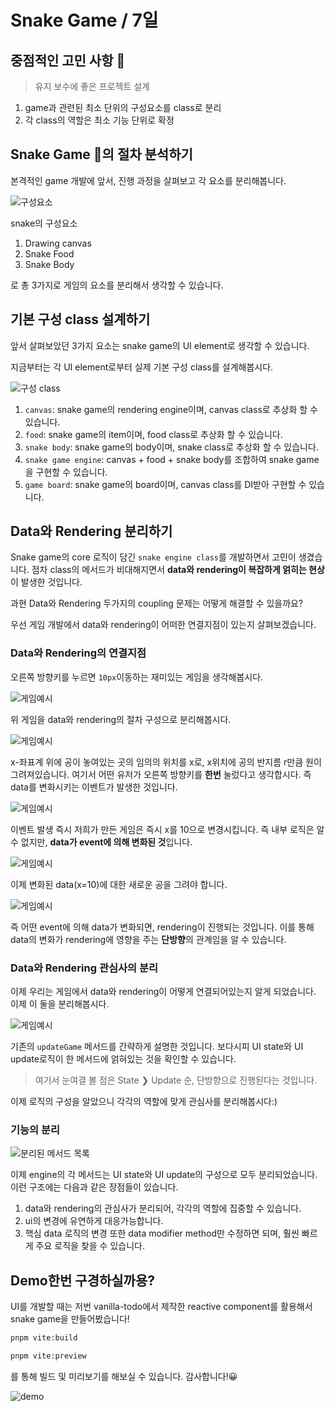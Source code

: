 # Snake Game / 7일

## 중점적인 고민 사항 🧐

> 유지 보수에 좋은 프로젝트 설계

1. game과 관련된 최소 단위의 구성요소를 class로 분리
2. 각 class의 역할은 최소 기능 단위로 확정

## Snake Game 🐍의 절차 분석하기

본격적인 game 개발에 앞서, 진행 과정을 살펴보고 각 요소를 분리해봅니다.

![구성요소](./assets/1.png)

snake의 구성요소

1. Drawing canvas
2. Snake Food
3. Snake Body

로 총 3가지로 게임의 요소를 분리해서 생각할 수 있습니다.

## 기본 구성 class 설계하기

앞서 살펴보았던 3가지 요소는 snake game의 UI element로 생각할 수 있습니다.

지금부터는 각 UI element로부터 실제 기본 구성 class를 설계해봅시다.

![구성 class](./assets/2.png)

1. `canvas`: snake game의 rendering engine이며, canvas class로 추상화 할 수 있습니다.
2. `food`: snake game의 item이며, food class로 추상화 할 수 있습니다.
3. `snake body`: snake game의 body이며, snake class로 추상화 할 수 있습니다.
4. `snake game engine`: canvas + food + snake body를 조합하여 snake game을 구현할 수 있습니다.
5. `game board`: snake game의 board이며, canvas class를 DI받아 구현할 수 있습니다.

## Data와 Rendering 분리하기

Snake game의 core 로직이 담긴 `snake engine class`를 개발하면서 고민이 생겼습니다. 점차 class의 메서드가 비대해지면서 **data와 rendering이 복잡하게 얽히는 현상**이 발생한 것입니다.

과현 Data와 Rendering 두가지의 coupling 문제는 어떻게 해결할 수 있을까요?

우선 게임 개발에서 data와 rendering이 어떠한 연결지점이 있는지 살펴보겠습니다.

### Data와 Rendering의 연결지점

오른쪽 방향키를 누르면 `10px`이동하는 재미있는 게임을 생각해봅시다.

![게임예시](./assets/3.png)

위 게임을 data와 rendering의 절차 구성으로 분리해봅시다.

![게임예시](./assets/4.png)

x-좌표계 위에 공이 놓여있는 곳의 임의의 위치를 x로, x위치에 공의 반지름 r만큼 원이 그려져있습니다.
여기서 어떤 유저가 오른쪽 방향키를 **한번** 눌렀다고 생각합시다. 즉 data를 변화시키는 이벤트가 발생한 것입니다.

![게임예시](./assets/5.png)

이벤트 발생 즉시 저희가 만든 게임은 즉시 x를 10으로 변경시킵니다. 즉 내부 로직은 알 수 없지만, **data가 event에 의해 변화된 것**입니다.

![게임예시](./assets/6.png)

이제 변화된 data(x=10)에 대한 새로운 공을 그려야 합니다.

![게임예시](./assets/7.png)

즉 어떤 event에 의해 data가 변화되면, rendering이 진행되는 것입니다.
이를 통해 data의 변화가 rendering에 영향을 주는 **단방향**의 관계임을 알 수 있습니다.

### Data와 Rendering 관심사의 분리

이제 우리는 게임에서 data와 rendering이 어떻게 연결되어있는지 알게 되었습니다. 이제 이 둘을 분리해봅시다.

![게임예시](./assets/8.png)

기존의 `updateGame` 메서드를 간략하게 설명한 것입니다. 보다시피 UI state와 UI update로직이 한 메서드에 얽혀있는 것을 확인할 수 있습니다.

> 여기서 눈여결 볼 점은 State ❯ Update 순, 단방향으로 진행된다는 것입니다.

이제 로직의 구성을 알았으니 각각의 역할에 맞게 관심사를 분리해봅시다:)

### 기능의 분리

![분리된 메서드 목록](./assets/9.png)

이제 engine의 각 메서드는 UI state와 UI update의 구성으로 모두 분리되었습니다. 이런 구조에는 다음과 같은 장점들이 있습니다.

1. data와 rendering의 관심사가 분리되어, 각각의 역할에 집중할 수 있습니다.
2. ui의 변경에 유연하게 대응가능합니다.
3. 핵심 data 로직의 변경 또한 data modifier method만 수정하면 되며, 훨씬 빠르게 주요 로직을 찾을 수 있습니다.

## Demo한번 구경하실까용?

UI를 개발할 때는 저번 vanilla-todo에서 제작한 reactive component를 활용해서 snake game을 만들어봤습니다!

```bash
pnpm vite:build

pnpm vite:preview
```

를 통해 빌드 및 미리보기를 해보실 수 있습니다. 감사합니다!😀

![demo](./assets/snake-game-demo.gif)
